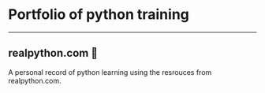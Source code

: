 # Portfolio of python training

<hr>

## realpython.com :snake:

A personal record of python learning using the resrouces from realpython.com.


